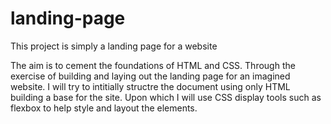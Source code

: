 # landing-page

This project is simply a landing page for a website

The aim is to cement the foundations of HTML and CSS. Through the exercise of building and laying out the landing page for an imagined website. I will try to intitially structre the document using only HTML building a base for the site. Upon which I will use CSS display tools such as flexbox to help style and layout the elements.

